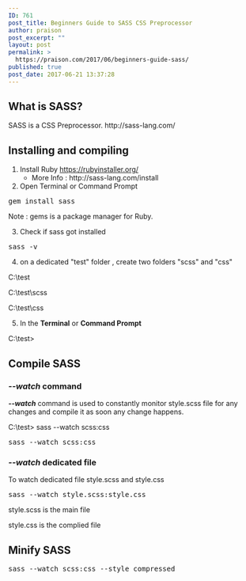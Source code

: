 ```yaml
---
ID: 761
post_title: Beginners Guide to SASS CSS Preprocessor
author: praison
post_excerpt: ""
layout: post
permalink: >
  https://praison.com/2017/06/beginners-guide-sass/
published: true
post_date: 2017-06-21 13:37:28
---
```

<h2>What is SASS?</h2>
SASS is a CSS Preprocessor. http://sass-lang.com/
<h2>Installing and compiling</h2>
<ol>
 	<li>Install Ruby <a href="https://rubyinstaller.org/">https://rubyinstaller.org/</a>
<ul>
 	<li>More Info : http://sass-lang.com/install</li>
</ul>
</li>
 	<li>Open Terminal or Command Prompt</li>
</ol>
<pre>gem install sass</pre>
Note : gems is a package manager for Ruby.

3. Check if sass got installed
<pre>sass -v</pre>
4. on a dedicated "test" folder , create two folders "scss" and "css"

C:\test

C:\test\scss

C:\test\css

5. In the <strong>Terminal</strong> or <strong>Command Prompt</strong>

C:\test&gt;
<h2>Compile SASS</h2>
<h3><em><strong>--watch</strong> </em>command</h3>
<em><strong>--watch</strong> </em>command is used to constantly monitor style.scss file for any changes and compile it as soon any change happens.

C:\test&gt; sass --watch scss:css
<pre>sass --watch scss:css</pre>
<h3><em><strong>--watch</strong> </em>dedicated file</h3>
To watch dedicated file style.scss and style.css
<pre>sass --watch style.scss:style.css</pre>
style.scss is the main file

style.css is the complied file
<h2>Minify SASS</h2>
<pre>sass --watch scss:css --style compressed</pre>